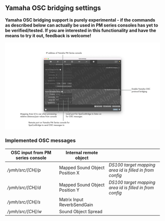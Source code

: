 ## Yamaha OSC bridging settings

**Yamaha OSC bridging support is purely experimental - if the commands as described below can actually be used in PM series consoles has yet to be verified/tested. If you are interested in this functionality and have the means to try it out, feedback is welcome!**

![Showreel.026.png](../Showreel/Showreel.026.png "Yamaha OSC bridging settings")


### Implemented OSC messages

| OSC input from PM series console | Internal remote object | |
| -- | -- | -- |
| _/ymh/src/[CH]/p_ | Mapped Sound Object Position X | _DS100 target mapping area id is filled in from config_ |
| _/ymh/src/[CH]/d_ | Mapped Sound Object Position Y | _DS100 target mapping area id is filled in from config_ |
| _/ymh/src/[CH]/s_ | Matrix Input ReverbSendGain | |
| _/ymh/src/[CH]/w_ | Sound Object Spread | |